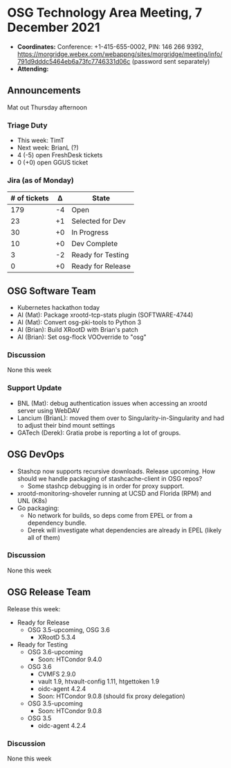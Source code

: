 # OSG Technology Area Meeting, 7 December 2021

-   **Coordinates:** Conference: +1-415-655-0002, PIN: 146 266 9392,
    <https://morgridge.webex.com/webappng/sites/morgridge/meeting/info/791d9dddc5464eb6a73fc7746331d06c> (password sent separately)
-   **Attending:** 

## Announcements

Mat out Thursday afternoon

### Triage Duty

-   This week: TimT
-   Next week: BrianL (?)
-   4 (-5) open FreshDesk tickets
-   0 (+0) open GGUS ticket

### Jira (as of Monday)

| # of tickets | &Delta; | State             |
|--------------|---------|-------------------|
| 179          | -4      | Open              |
| 23           | +1      | Selected for Dev  |
| 30           | +0      | In Progress       |
| 10           | +0      | Dev Complete      |
| 3            | -2      | Ready for Testing |
| 0            | +0      | Ready for Release |

## OSG Software Team

-   Kubernetes hackathon today
-   AI (Mat): Package xrootd-tcp-stats plugin (SOFTWARE-4744)
-   AI (Mat): Convert osg-pki-tools to Python 3
-   AI (Brian): Build XRootD with Brian's patch
-   AI (Brian): Set osg-flock VOOverride to "osg"

### Discussion

None this week

### Support Update

-   BNL (Mat): debug authentication issues when accessing an xrootd server using WebDAV
-   Lancium (BrianL): moved them over to Singularity-in-Singularity and had to adjust their bind mount settings
-   GATech (Derek): Gratia probe is reporting a lot of groups.

## OSG DevOps

- Stashcp now supports recursive downloads.  Release upcoming.  How should we handle packaging of stashcache-client in OSG repos?
    - Some stashcp debugging is in order for proxy support.
- xrootd-monitoring-shoveler running at UCSD and Florida (RPM) and UNL (K8s)
- Go packaging:
    - No network for builds, so deps come from EPEL or from a dependency bundle.
    - Derek will investigate what dependencies are already in EPEL (likely all of them)

### Discussion

None this week

## OSG Release Team

Release this week:

-   Ready for Release
    -   OSG 3.5-upcoming, OSG 3.6
        -   XRootD 5.3.4
-   Ready for Testing
    -   OSG 3.6-upcoming
        -   Soon: HTCondor 9.4.0
    -   OSG 3.6
        -   CVMFS 2.9.0
        -   vault 1.9, htvault-config 1.11, htgettoken 1.9
        -   oidc-agent 4.2.4
        -   Soon: HTCondor 9.0.8 (should fix proxy delegation)
    -   OSG 3.5-upcoming
        -   Soon: HTCondor 9.0.8
    -   OSG 3.5
        -   oidc-agent 4.2.4

### Discussion

None this week
